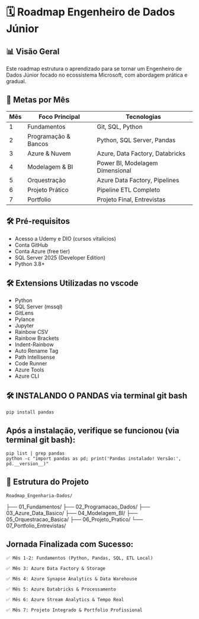 # 🗓️ Roadmap Engenheiro de Dados Júnior 

## 📊 **Visão Geral**
Este roadmap estrutura o aprendizado para se tornar um Engenheiro de Dados Júnior focado no ecossistema Microsoft, com abordagem prática e gradual.

## 🎯 **Metas por Mês**

| Mês | Foco Principal | Tecnologias |
|-----|----------------|-------------|
| 1 | Fundamentos | Git, SQL, Python |
| 2 | Programação & Bancos | Python, SQL Server, Pandas |
| 3 | Azure & Nuvem | Azure, Data Factory, Databricks |
| 4 | Modelagem & BI | Power BI, Modelagem Dimensional |
| 5 | Orquestração | Azure Data Factory, Pipelines |
| 6 | Projeto Prático | Pipeline ETL Completo |
| 7 | Portfolio | Projeto Final, Entrevistas |

## 🛠 **Pré-requisitos**
- Acesso a Udemy e DIO (cursos vitalícios)
- Conta GitHub
- Conta Azure (free tier)
- SQL Server 2025 (Developer Edition)
- Python 3.8+

## 🛠 **Extensions Utilizadas no vscode**
- Python 
- SQL Server (mssql)
- GitLens
- Pylance 
- Jupyter
- Rainbow CSV 
- Rainbow Brackets
- Indent-Rainbow
- Auto Rename Tag 
- Path Intellisense
- Code Runner
- Azure Tools
- Azure CLI

## 🛠 **INSTALANDO O PANDAS via terminal git bash** 
    pip install pandas

## Após a instalação, verifique se funcionou (via terminal git bash):
    pip list | grep pandas
    python -c "import pandas as pd; print('Pandas instalado! Versão:', pd.__version__)"


## 📁 **Estrutura do Projeto**
    Roadmap_Engenharia-Dados/
├── 01_Fundamentos/ 
├── 02_Programacao_Dados/ 
├── 03_Azure_Data_Basico/ 
├── 04_Modelagem_BI/ 
├── 05_Orquestracao_Basica/ 
├── 06_Projeto_Pratico/ 
└── 07_Portfolio_Entrevistas/

## Jornada Finalizada com Sucesso:
    ✅ Mês 1-2: Fundamentos (Python, Pandas, SQL, ETL Local)

    ✅ Mês 3: Azure Data Factory & Storage

    ✅ Mês 4: Azure Synapse Analytics & Data Warehouse

    ✅ Mês 5: Azure Databricks & Processamento

    ✅ Mês 6: Azure Stream Analytics & Tempo Real

    ✅ Mês 7: Projeto Integrado & Portfolio Profissional